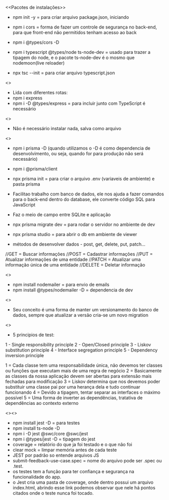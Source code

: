 <<Pacotes de instalações>>
- npm init -y = para criar arquivo package.json, iniciando 
- npm i cors = forma de fazer um controle de segurança no back-end, para que front-end não permitidos tenham acesso ao back
- npm i @types/cors -D

- npm i typescript @types/node ts-node-dev = usado para trazer a tipagem do node, e o pacote ts-node-dev é o mosmo que nodemoon(live reloader)

- npx tsc --init = para criar arquivo typescript.json

<<Express biblioteca>>
- Lida com diferentes rotas:
- npm i express
- npm i -D @types/express = para incluir junto com TypeScript é necessário

<<SQLite biblioteca>>
- Não é necessário instalar nada, salva como arquivo


<<Prisma ORM>>
- npm i prisma -D (quando utilizamos o -D é como dependencia de desenvolvimento, ou seja, quando for para produção não será necessário)
- npm i @prisma/client
- npx prisma init = para criar o arquivo .env (variaveis de ambiente) e pasta prisma
- Facilitao trabalho com banco de dados, ele nos ajuda a fazer comandos para o back-end dentro do database, ele converte código SQL para JavaScript
- Faz o meio de campo entre SQLite e aplicação

- npx prisma migrate dev = para rodar o servidor no ambiente de dev
- npx prisma studio = para abrir o db em ambiente de viewer

- métodos de desenvolver dados - post, get, delete, put, patch...

//GET = Buscar informações
//POST = Cadastrar informações
//PUT = Atualizar informações de uma entidade
//PATCH = Atualizar uma informação única de uma entidade
//DELETE = Deletar  informação

<<nodemailer>>
- npm install nodemailer = para envio de emails
- npm install @types/nodemailer -D = dependencia de dev

<<Migrations>>
- Seu conceito é uma forma de manter um versionamento do banco de dados, sempre que atualizar a versão cria-se um novo migration

<<SOLID>>
- 5 principios de test:

 1 - Single responsibility principle
 2 - Open/Closed principle
 3 - Liskov substitution principle
 4 - Interface segregation principle
 5 - Dependency inversion principle

 1 = Cada classe tem uma responsabilidade única, não devemos ter classes ou funções que executam mais de uma regra de negócio
 2 = Basicamente as classes da nossa aplicação devem ser abertas para extensão mais fechadas para modificação
 3 = Liskov determina que nos devemos poder substituir uma classe pai por uma herança dela e tudo continuar funcionando
 4 = Devido a tipagem, tentar separar as interfaces o máximo possível
 5 = Uma forma de inverter as dependências, tratativa de dependências ao contexto externo

<<JEST>><<SWC>>
- npm install jest -D = para testes
- npm install ts-node -D
- npm i -D jest @swc/core @swc/jest
- npm i @types/jest -D = tipagem do jest
- coverage = relatório do que ja foi testado e o que não foi
- clear mock = limpar memória antes de cada teste
- JEST por padrão so entende arquivos JS
- submit-feedback-use-case.spec = nome do arquivo pode ser .spec ou .test.
- os testes tem a função para ter confiança e segurança na funcionalidade do app.
- o Jest cria uma pasta de coverage, onde dentro possui um arquivo index.html, abrindo esse link podemos observar que nele há pontos citados onde o teste nunca foi tocado.